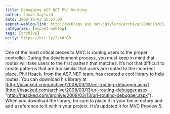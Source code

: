 ```yaml
---
title: Debugging ASP.NET MVC Routing
author: Jason Gaylord
date: 2008-10-03 16:57:00
aspnet-weblog-link: http://weblogs.asp.net/jgaylord/archive/2008/10/03/debugging-asp-net-mvc-routing.aspx
categories: [aspnet-weblog]
tags: [archive]
bitly: https://bit.ly/2zkdrGD
---
```


One of the most critical pieces to MVC is routing users to the proper controller. During the development process, you must keep in mind that routes will take users to the first pattern that matches. It’s not that difficult to create patterns that are too similar that users are routed to the incorrect place. Phil Haack, from the ASP.NET team, has created a cool library to help routes. You can download his library at [http://haacked.com/archive/2008/03/13/url-routing-debugger.aspx](http://haacked.com/archive/2008/03/13/url-routing-debugger.aspx "http://haacked.com/archive/2008/03/13/url-routing-debugger.aspx"). When you download the library, be sure to place it in your bin directory and add a reference to it within your project. He’s updated it for MVC Preview 5.